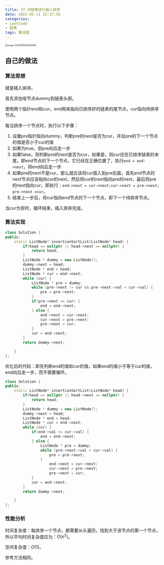 ```yaml
---
title: 37-对链表进行插入排序
date: 2022-05-11 15:37:39
categories: 
- LeetCode
- 链表
tags: 算法题
---
```




<img src="https://crayon-1302863897.cos.ap-beijing.myqcloud.com/image/image-20210519183240458.png" alt="image-20210519183240458" style="zoom:50%;" />



## 自己的做法

### 算法思想

就是插入排序。

首先添加哑节点dummy到链表头部。

使用两个指针end和cur。end用来指向已排序好的链表的尾节点，cur指向待排序节点。

每当排序一个节点时，执行以下步骤：

1. 设置pre指针指向dummy，判断pre的next是否为cur，并且pre的下一个节点的值是否小于cur的值
2. 如果为true，则pre向后走一步
3. 如果false，则判断pre的next是否为cur，如果是，则cur应在已排序链表的末尾，即end节点的下一个节点，它已经在正确位置了，执行`end = end->next`，将end向后走一步
4. 如果pre的next不是cur，那么就应该将cur插入到pre后面，首先end节点的next节点应该指向cur的next，然后将cur的next指向pre的next，最后将pre的next指向cur，即执行：`end->next = cur->next;cur->next = pre->next; pre->next =cur`。
5. 结束上一步后，将cur指向end节点的下一个节点，即下一个待排序节点。

当cur为空时，循环结束，插入排序完成。



### 算法实现

```c++
class Solution {
public:
    static ListNode* insertionSortList(ListNode* head) {
        if(head == nullptr || head->next == nullptr) {
            return head;
        }
        ListNode * dummy = new ListNode();
        dummy->next = head;
        ListNode * end = head;
        ListNode * cur = end->next;
        while (cur) {
            ListNode * pre = dummy;
            while (pre->next != cur && pre->next->val < cur->val) {
                pre = pre->next;
            }
            if(pre->next == cur) {
                end = end->next;
            } else {
                end->next = cur->next;
                cur->next = pre->next;
                pre->next = cur;
            }
            cur = end->next;
        }
        return dummy->next;

    }
};
```



优化后的代码：即先判断end的值和cur的值，如果end的值小于等于cur的值，end向后走一步，而不需要循环。

```c++
class Solution {
public:
    static ListNode* insertionSortList(ListNode* head) {
        if(head == nullptr || head->next == nullptr) {
            return head;
        }
        ListNode * dummy = new ListNode();
        dummy->next = head;
        ListNode * end = head;
        ListNode * cur = end->next;
        while (cur) {
            if(end->val <= cur->val) {
                end = end->next;
            } else {
                ListNode * pre = dummy;
                while (pre->next->val < cur->val) {
                    pre = pre->next;
                }
                    end->next = cur->next;
                    cur->next = pre->next;
                    pre->next = cur;
            }
            cur = end->next;
        }
        return dummy->next;

    }
};
```



### 性能分析

时间复杂度：每排序一个节点，都需要从头遍历，找到大于该节点的第一个节点，所以平均时间复杂度应为：$O(n^2)$。

空间复杂度：$O(1)$。



参考方法相同。

